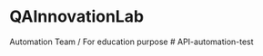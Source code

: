 # QAInnovationLab
Automation Team / For education purpose
#   A P I - a u t o m a t i o n - t e s t  
 